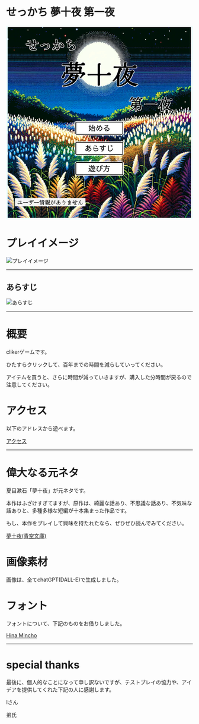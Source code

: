 # せっかち 夢十夜 第一夜

![Top画像](./doc/pic/top.png)

# プレイイメージ

![プレイイメージ](./doc/pic/gameplay1.gif)

---

## あらすじ

![あらすじ](./doc/pic/synopsis.gif)

---

# 概要

clikerゲームです。

ひたすらクリックして、百年までの時間を減らしていってください。

アイテムを買うと、さらに時間が減っていきますが、購入した分時間が戻るので注意してください。

# アクセス

以下のアドレスから遊べます。

[アクセス](https://clicker-game-yume-juya.vercel.app)

---

# 偉大なる元ネタ

夏目漱石「夢十夜」が元ネタです。

本作はふざけすぎてますが、原作は、綺麗な話あり、不思議な話あり、不気味な話ありと、多種多様な短編が十本集まった作品です。

もし、本作をプレイして興味を持たれたなら、ぜひぜひ読んでみてください。

[夢十夜(青空文庫)](https://www.aozora.gr.jp/cards/000148/files/799_14972.html)

# 画像素材

画像は、全てchatGPT(DALL-E)で生成しました。

# フォント

フォントについて、下記のものをお借りしました。

[Hina Mincho](https://fonts.google.com/specimen/Hina+Mincho?preview.text=%E7%99%BE%E5%B9%B4%E5%BE%85%E3%81%A3%E3%81%A6%E3%81%84%E3%81%A6%E3%81%8F%E3%81%A0%E3%81%95%E3%81%84)

---

# special thanks

最後に、個人的なことになって申し訳ないですが、テストプレイの協力や、アイデアを提供してくれた下記の人に感謝します。

Iさん

弟氏

